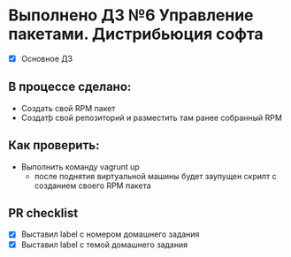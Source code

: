 # Выполнено ДЗ №6 Управление пакетами. Дистрибьюция софта 

 - [x] Основное ДЗ

## В процессе сделано: 
 - Создать свой RPM пакет 
 - Создатþ свой репозиторий и разместить там ранее собранный RPM

## Как проверить:
 - Выполнить команду vagrunt up
   - после поднятия виртуальной машины будет заупущен скрипт с созданием своего RPM пакета

## PR checklist
 - [x] Выставил label с номером домашнего задания
 - [x] Выставил label с темой домашнего задания

